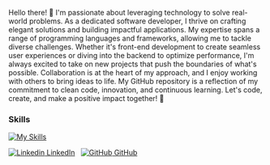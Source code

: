 Hello there! 👋 I'm passionate about leveraging technology to solve real-world problems.
As a dedicated software developer, I thrive on crafting elegant solutions and building impactful applications.
My expertise spans a range of programming languages and frameworks, allowing me to tackle diverse challenges.
Whether it's front-end development to create seamless user experiences or diving into the backend to optimize performance,
 I'm always excited to take on new projects that push the boundaries of what's possible. Collaboration is at the heart of my approach,
 and I enjoy working with others to bring ideas to life. My GitHub repository is a reflection of my commitment to clean code, innovation,
 and continuous learning. Let's code, create, and make a positive impact together! 🚀


### Skills

 [![My Skills](https://skillicons.dev/icons?i=html,css,tailwind,js,mongodb,express,react,nodejs)](https://skillicons.dev)


[![Linkedin](https://i.stack.imgur.com/gVE0j.png) LinkedIn](www.linkedin.com/in/crislyn-wren-8a98562a2)
&nbsp;
[![GitHub](https://i.stack.imgur.com/tskMh.png) GitHub](https://github.com/c-wrenn)


 
<!---
c-wrenn/c-wrenn is a ✨ special ✨ repository because its `README.md` (this file) appears on your GitHub profile.
You can click the Preview link to take a look at your changes.
--->
